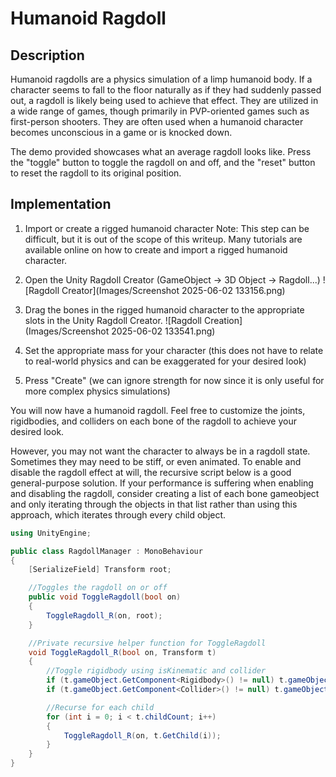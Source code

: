 # Humanoid Ragdoll

## Description
Humanoid ragdolls are a physics simulation of a limp humanoid body. If a character seems to fall to the floor naturally as if they had suddenly passed out, a ragdoll is likely being used to achieve that effect. They are utilized in a wide range of games, though primarily in PVP-oriented games such as first-person shooters. They are often used when a humanoid character becomes unconscious in a game or is knocked down.

The demo provided showcases what an average ragdoll looks like. Press the "toggle" button to toggle the ragdoll on and off, and the "reset" button to reset the ragdoll to its original position.

## Implementation
1. Import or create a rigged humanoid character
Note: This step can be difficult, but it is out of the scope of this writeup. Many tutorials are available online on how 	to create and import a rigged humanoid character.

2. Open the Unity Ragdoll Creator (GameObject -> 3D Object -> Ragdoll...)
![Ragdoll Creator](Images/Screenshot 2025-06-02 133156.png)

3. Drag the bones in the rigged humanoid character to the appropriate slots in the Unity Ragdoll Creator.
![Ragdoll Creation](Images/Screenshot 2025-06-02 133541.png)

4. Set the appropriate mass for your character (this does not have to relate to real-world physics and can be exaggerated for your desired look)

5. Press "Create" (we can ignore strength for now since it is only useful for more complex physics simulations)

You will now have a humanoid ragdoll. Feel free to customize the joints, rigidbodies, and colliders on each bone of the ragdoll to achieve your desired look.

However, you may not want the character to always be in a ragdoll state. Sometimes they may need to be stiff, or even animated. To enable and disable the ragdoll effect at will, the recursive script below is a good general-purpose solution. If your performance is suffering when enabling and disabling the ragdoll, consider creating a list of each bone gameobject and only iterating through the objects in that list rather than using this approach, which iterates through every child object.

```csharp
using UnityEngine;

public class RagdollManager : MonoBehaviour
{
    [SerializeField] Transform root;

    //Toggles the ragdoll on or off
    public void ToggleRagdoll(bool on)
    {
        ToggleRagdoll_R(on, root);
    }

    //Private recursive helper function for ToggleRagdoll
    void ToggleRagdoll_R(bool on, Transform t)
    {
        //Toggle rigidbody using isKinematic and collider
        if (t.gameObject.GetComponent<Rigidbody>() != null) t.gameObject.GetComponent<Rigidbody>().isKinematic = !on;
        if (t.gameObject.GetComponent<Collider>() != null) t.gameObject.GetComponent<Collider>().enabled = on;

        //Recurse for each child
        for (int i = 0; i < t.childCount; i++)
        {
            ToggleRagdoll_R(on, t.GetChild(i));
        }
    }
}
